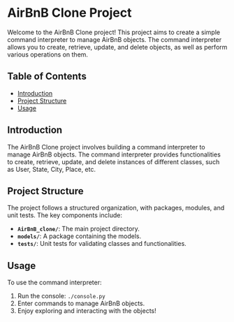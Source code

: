 # AirBnB Clone Project

Welcome to the AirBnB Clone project! This project aims to create a simple command interpreter to manage AirBnB objects. The command interpreter allows you to create, retrieve, update, and delete objects, as well as perform various operations on them.

## Table of Contents
- [Introduction](#introduction)
- [Project Structure](#project-structure)
- [Usage](#usage)

## Introduction

The AirBnB Clone project involves building a command interpreter to manage AirBnB objects. The command interpreter provides functionalities to create, retrieve, update, and delete instances of different classes, such as User, State, City, Place, etc.

## Project Structure

The project follows a structured organization, with packages, modules, and unit tests. The key components include:
- **`AirBnB_clone/`**: The main project directory.
- **`models/`**: A package containing the models.
- **`tests/`**: Unit tests for validating classes and functionalities.

## Usage

To use the command interpreter:

1. Run the console: `./console.py`
2. Enter commands to manage AirBnB objects.
3. Enjoy exploring and interacting with the objects!
